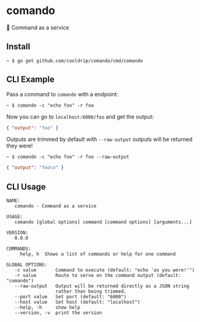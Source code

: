 # comando

💂 Command as a service

## Install

```
~ $ go get github.com/cooldrip/comando/cmd/comando
```

## CLI Example

Pass a command to `comando` with a endpoint:

```
~ $ comando -c "echo foo" -r foo
```

Now you can go to `localhost:6000/foo` and get the output:

```json
{ "output": "foo" }
```

Outputs are trimmed by default with `--raw-output` outputs will be returned they were!

```
~ $ comando -c "echo foo" -r foo --raw-output
```

```json
{ "output": "foo\n" }
```

## CLI Usage

```
NAME:
   comando - Command as a service

USAGE:
   comando [global options] command [command options] [arguments...]

VERSION:
   0.0.0

COMMANDS:
     help, h  Shows a list of commands or help for one command

GLOBAL OPTIONS:
   -c value       Command to execute (default: "echo 'as you were!'")
   -r value       Route to serve on the command output (default: "comando")
   --raw-output   Output will be returned directly as a JSON string
                  rather than being trimmed.
   --port value   Set port (default: "6000")
   --host value   Set host (default: "localhost")
   --help, -h     show help
   --version, -v  print the version
```
